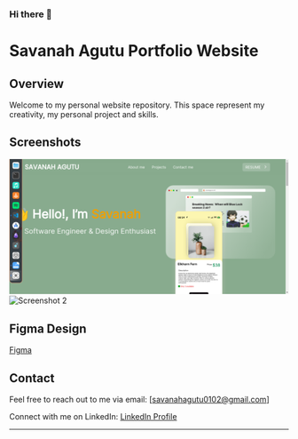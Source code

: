 ### Hi there 👋

# Savanah Agutu Portfolio Website 

## Overview

Welcome to my personal website repository. This space represent my creativity, my personal project and skills.

## Screenshots

![Screenshot 1](images/portfolio-screenshot1.png)
![Screenshot 2]()


## Figma Design

[Figma](https://www.figma.com/file/vjRdKHg6aACf55iqsfhXU3/My-Portfolio?type=design&node-id=3%3A2&mode=design&t=qOUPT2rRGmoQUQV2-1)

## Contact

Feel free to reach out to me via email: [savanahagutu0102@gmail.com]

Connect with me on LinkedIn: [LinkedIn Profile](https://www.linkedin.com/in/savanah-agutu/)

---

